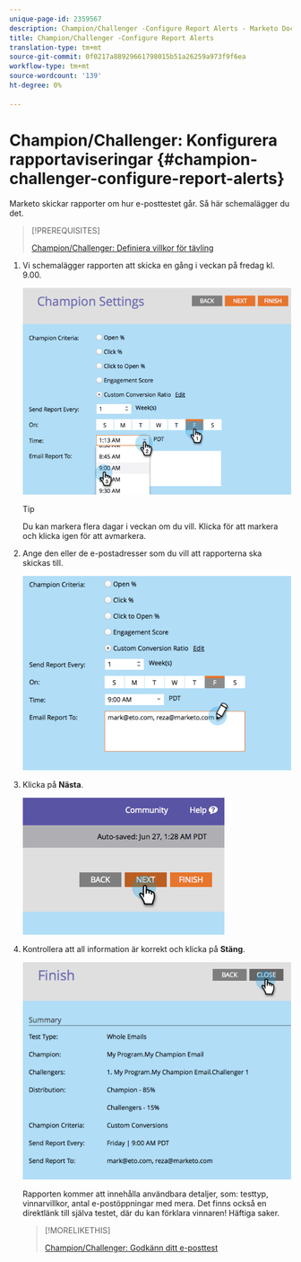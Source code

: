 ```yaml
---
unique-page-id: 2359567
description: Champion/Challenger -Configure Report Alerts - Marketo Docs - Produktdokumentation
title: Champion/Challenger -Configure Report Alerts
translation-type: tm+mt
source-git-commit: 0f0217a88929661798015b51a26259a973f9f6ea
workflow-type: tm+mt
source-wordcount: '139'
ht-degree: 0%

---
```



# Champion/Challenger: Konfigurera rapportaviseringar {#champion-challenger-configure-report-alerts}

Marketo skickar rapporter om hur e-posttestet går. Så här schemalägger du det.

>[!PREREQUISITES]
>
>[Champion/Challenger: Definiera villkor för tävling](/help/marketo/product-docs/email-marketing/general/functions-in-the-editor/email-tests-champion-challenger/champion-challenger-define-champion-criteria.md)

1. Vi schemalägger rapporten att skicka en gång i veckan på fredag kl. 9.00.

   ![](assets/image2014-9-15-13-3a12-3a56.png)

   >[!TIP]
   >
   >Du kan markera flera dagar i veckan om du vill. Klicka för att markera och klicka igen för att avmarkera.

1. Ange den eller de e-postadresser som du vill att rapporterna ska skickas till.

   ![](assets/image2014-9-15-13-3a13-3a7.png)

1. Klicka på **Nästa**.

   ![](assets/image2014-9-15-13-3a18-3a30.png)

1. Kontrollera att all information är korrekt och klicka på **Stäng**.

   ![](assets/image2014-9-15-13-3a18-3a41.png)

   Rapporten kommer att innehålla användbara detaljer, som: testtyp, vinnarvillkor, antal e-postöppningar med mera. Det finns också en direktlänk till själva testet, där du kan förklara vinnaren! Häftiga saker.

   >[!MORELIKETHIS]
   >
   >[Champion/Challenger: Godkänn ditt e-posttest](/help/marketo/product-docs/email-marketing/general/functions-in-the-editor/email-tests-champion-challenger/champion-challenger-approve-your-email-test.md)
